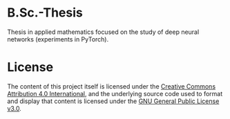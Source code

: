 # B.Sc.-Thesis
Thesis in applied mathematics focused on the study of deep neural networks (experiments in PyTorch).

# License
The content of this project itself is licensed under the [Creative Commons Attribution 4.0 International](https://creativecommons.org/licenses/by/4.0/), and the underlying source code used to format and display that content is licensed under the [GNU General Public License v3.0]([https://creativecommons.org/licenses/by/4.0/](https://github.com/caporali/B.Sc.-Thesis/blob/main/LICENSE)).
